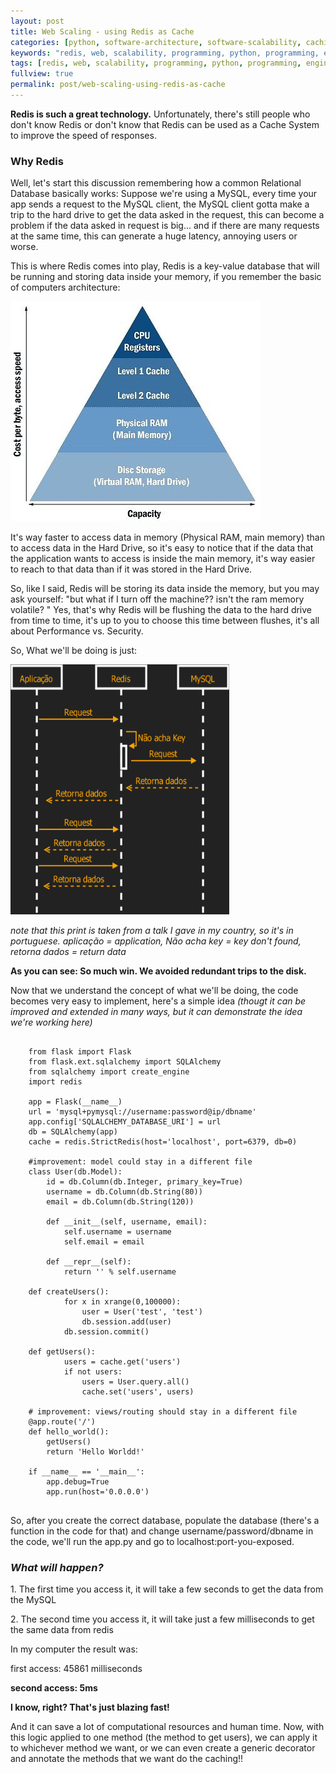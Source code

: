 ```yaml
---
layout: post
title: Web Scaling - using Redis as Cache
categories: [python, software-architecture, software-scalability, caching]
keywords: "redis, web, scalability, programming, python, programming, engineering"
tags: [redis, web, scalability, programming, python, programming, engineering]
fullview: true
permalink: post/web-scaling-using-redis-as-cache
---
```

**Redis is such a great technology.** Unfortunately, there's still people who don't know Redis or don't know that Redis can be used as a Cache System to improve the speed of responses.

### Why Redis

Well, let's start this discussion remembering how a common Relational Database basically works: Suppose we're using a MySQL, every time your app sends a request to the MySQL client, the MySQL client gotta make a trip to the hard drive to get the data asked in the request, this can become a problem if the data asked in request is big... and if there are many requests at the same time, this can generate a huge latency, annoying users or worse.

<!--more-->

This is where Redis comes into play, Redis is a key-value database that will be running and storing data inside your memory, if you remember the basic of computers architecture:

![](/content/images/2015/06/memchart.jpg)

It's way faster to access data in memory (Physical RAM, main memory) than to access data in the Hard Drive, so it's easy to notice that if the data that the application wants to access is inside the main memory, it's way easier to reach to that data than if it was stored in the Hard Drive.

So, like I said, Redis will be storing its data inside the memory, but you may ask yourself: "but what if I turn off the machine?? isn't the ram memory volatile? " Yes, that's why Redis will be flushing the data to the hard drive from time to time, it's up to you to choose this time between flushes, it's all about Performance vs. Security.

So, What we'll be doing is just:

<img src="/content/images/2015/06/atv1.png" width="350" height="400"/>

_note that this print is taken from a talk I gave in my country, so it's in portuguese. aplicação = application, Não acha key = key don't found, retorna dados = return data_

**As you can see: So much win. We avoided redundant trips to the disk.**

Now that we understand the concept of what we'll be doing, the code becomes very easy to implement, here's a simple idea _(thougt it can be improved and extended in many ways, but it can demonstrate the idea we're working here)_

<pre>
<code class="python hljs">
    from flask import Flask
    from flask.ext.sqlalchemy import SQLAlchemy
    from sqlalchemy import create_engine
    import redis

    app = Flask(__name__)
    url = 'mysql+pymysql://username:password@ip/dbname'
    app.config['SQLALCHEMY_DATABASE_URI'] = url
    db = SQLAlchemy(app)
    cache = redis.StrictRedis(host='localhost', port=6379, db=0)

    #improvement: model could stay in a different file
    class User(db.Model):
        id = db.Column(db.Integer, primary_key=True)
        username = db.Column(db.String(80))
        email = db.Column(db.String(120))

        def __init__(self, username, email):
            self.username = username
            self.email = email

        def __repr__(self):
            return '' % self.username

    def createUsers():
            for x in xrange(0,100000):
                user = User('test', 'test')
                db.session.add(user)
            db.session.commit()

    def getUsers():
            users = cache.get('users')
            if not users:
                users = User.query.all()
                cache.set('users', users)

    # improvement: views/routing should stay in a different file
    @app.route('/')
    def hello_world():
        getUsers()
        return 'Hello Worldd!'

    if __name__ == '__main__':
        app.debug=True
        app.run(host='0.0.0.0')
</code>
</pre>

So, after you create the correct database, populate the database (there's a function in the code for that) and change username/password/dbname in the code, we'll run the app.py and go to localhost:port-you-exposed.

### _What will happen?_

1\. The first time you access it, it will take a few seconds to get the data from the MySQL

2\. The second time you access it, it will take just a few milliseconds to get the same data from redis

In my computer the result was:

first access: 45861 milliseconds

**second access: 5ms**

**I know, right? That's just blazing fast!**

And it can save a lot of computational resources and human time. Now, with this logic applied to one method (the method to get users), we can apply it to whichever method we want, or we can even create a generic decorator and annotate the methods that we want do the caching!!
